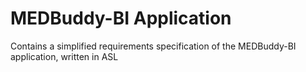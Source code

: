 # MEDBuddy-BI Application
Contains a simplified requirements specification of the MEDBuddy-BI application, written in ASL

